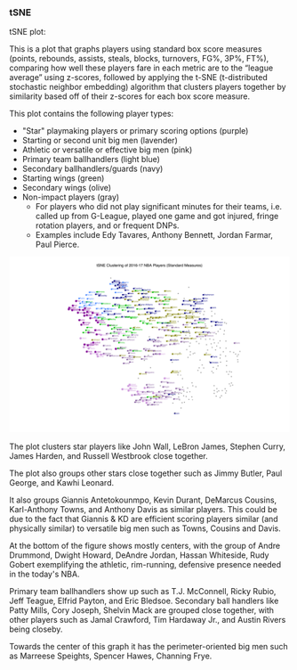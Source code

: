 ### tSNE

tSNE plot:

This is a plot that graphs players using standard box score measures (points, rebounds, assists, steals, blocks, turnovers, FG%, 3P%, FT%), comparing how well these players fare in each metric are to the “league average” using z-scores, followed by applying the t-SNE (t-distributed stochastic neighbor embedding) algorithm that clusters players together by similarity based off of their z-scores for each box score measure.  



This plot contains the following player types:  
* "Star" playmaking players or primary scoring options (purple)
* Starting or second unit big men (lavender)
* Athletic or versatile or effective big men (pink)
* Primary team ballhandlers  (light blue)
* Secondary ballhandlers/guards (navy)
* Starting wings  (green)
* Secondary wings (olive)
* Non-impact players (gray)
  * For players who did not play significant minutes for their teams, i.e. called up from G-League, played one game and got injured, fringe rotation players, and or frequent DNPs.
   * Examples include Edy Tavares, Anthony Bennett, Jordan Farmar, Paul Pierce.  


<a href="https://raw.githubusercontent.com/mbguel/portfolio/master/Basketball%20Visualizations/tSNE%20Clustering/tSNE_0619_Plot1.png">
    <img src="/assets/bigpublpics/Basketball Visualizations/tSNE Clustering/tSNE_0619_Plot1.png" alt="NBA Cluster (2016-17)" title="NBA Clustering (2016-17)"/>
</a>

The plot clusters star players like John Wall, LeBron James, Stephen Curry, James Harden, and Russell Westbrook close together.

The plot also groups other stars close together such as Jimmy Butler, Paul George, and Kawhi Leonard.

It also groups Giannis Antetokounmpo, Kevin Durant, DeMarcus Cousins, Karl-Anthony Towns, and Anthony Davis as similar players. This could be due to the fact that Giannis & KD are efficient scoring players similar (and physically similar) to versatile big men such as Towns, Cousins and Davis.

At the bottom of the figure shows mostly centers, with the group of Andre Drummond, Dwight Howard, DeAndre Jordan, Hassan Whiteside, Rudy Gobert exemplifying the athletic, rim-running, defensive presence needed in the today's NBA.

Primary team ballhandlers show up such as T.J. McConnell, Ricky Rubio, Jeff Teague, Elfrid Payton, and Eric Bledsoe. Secondary ball handlers like Patty Mills, Cory Joseph, Shelvin Mack are grouped close together, with other players such as Jamal Crawford, Tim Hardaway Jr., and Austin Rivers being closeby.

Towards the center of this graph it has the perimeter-oriented big men such as Marreese Speights, Spencer Hawes, Channing Frye.

